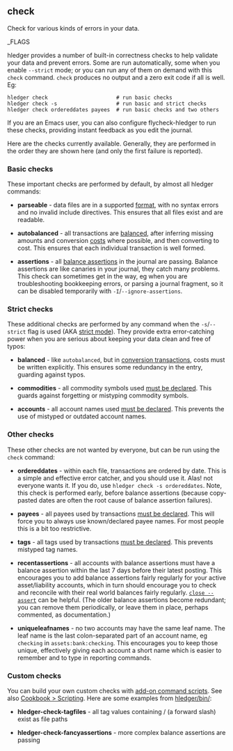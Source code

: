## check

Check for various kinds of errors in your data. 

_FLAGS

hledger provides a number of built-in correctness checks to help validate your data and prevent errors.
Some are run automatically, some when you enable `--strict` mode;
or you can run any of them on demand with this `check` command.
`check` produces no output and a zero exit code if all is well.
Eg:

```cli
hledger check                      # run basic checks
hledger check -s                   # run basic and strict checks
hledger check ordereddates payees  # run basic checks and two others
```

If you are an Emacs user, you can also configure flycheck-hledger to run these checks,
providing instant feedback as you edit the journal.

Here are the checks currently available.
Generally, they are performed in the order they are shown here (and only the first failure is reported).

### Basic checks

These important checks are performed by default, by almost all hledger commands:

- **parseable** - data files are in a supported [format](#data-formats),
  with no syntax errors and no invalid include directives.
  This ensures that all files exist and are readable.

- **autobalanced** - all transactions are [balanced](#postings),
  after inferring missing amounts and conversion [costs] where possible,
  and then converting to cost.
  This ensures that each individual transaction is well formed.

- **assertions** - all [balance assertions] in the journal are passing.
  Balance assertions are like canaries in your journal, they catch many problems.
  This check can sometimes get in the way, eg when you are troubleshooting bookkeeping errors,
  or parsing a journal fragment, so it can be disabled temporarily with `-I`/`--ignore-assertions`.

### Strict checks

These additional checks are performed by any command when the `-s`/`--strict` flag is used (AKA [strict mode]). 
They provide extra error-catching power when you are serious about keeping your data clean and free of typos:

- **balanced** - like `autobalanced`, but in [conversion transactions](#recording-costs),
  costs must be written explicitly. This ensures some redundancy in the entry, guarding against typos.

- **commodities** - all commodity symbols used [must be declared](#commodity-error-checking).
  This guards against forgetting or mistyping commodity symbols.

- **accounts** - all account names used [must be declared](#account-error-checking).
  This prevents the use of mistyped or outdated account names.

### Other checks

These other checks are not wanted by everyone, but can be run using the `check` command:

- **ordereddates** - within each file, transactions are ordered by date.
  This is a simple and effective error catcher, and you should use it.
  Alas! not everyone wants it. If you do, use `hledger check -s ordereddates`.
  Note, this check is performed early, before balance assertions
  (because copy-pasted dates are often the root cause of balance assertion failures).

- **payees** - all payees used by transactions [must be declared](#payee-directive).
  This will force you to always use known/declared payee names. 
  For most people this is a bit too restrictive.

- **tags** - all tags used by transactions [must be declared](#tag-directive).
  This prevents mistyped tag names.

- **recentassertions** - all accounts with balance assertions must have
  a balance assertion within the last 7 days before their latest posting.
  This encourages you to add balance assertions fairly regularly for
  your active asset/liability accounts, which in turn should encourage
  you to check and reconcile with their real world balances fairly regularly.
  [`close --assert`](#close---assert) can be helpful.
  (The older balance assertions become redundant; you can remove them
  periodically, or leave them in place, perhaps commented, as documentation.)

- **uniqueleafnames** - no two accounts may have the same leaf name.
  The leaf name is the last colon-separated part of an account name, eg
  `checking` in `assets:bank:checking`.
  This encourages you to keep those unique, effectively giving each account
  a short name which is easier to remember and to type in reporting commands.

### Custom checks

You can build your own custom checks with [add-on command scripts].
See also [Cookbook > Scripting](scripting.html).
Here are some examples from [hledger/bin/](https://github.com/simonmichael/hledger/tree/master/bin):

- **hledger-check-tagfiles** - all tag values containing / (a forward slash) exist as file paths

- **hledger-check-fancyassertions** - more complex balance assertions are passing


[add-on command scripts]:    #add-on-commands
[balance assertions]: #balance-assertions
[strict mode]:        #strict-mode
[costs]: #costs
